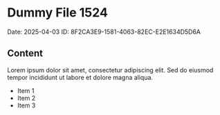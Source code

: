 # Dummy File 1524

Date: 2025-04-03
ID: 8F2CA3E9-1581-4063-82EC-E2E1634D5D6A

## Content

Lorem ipsum dolor sit amet, consectetur adipiscing elit.
Sed do eiusmod tempor incididunt ut labore et dolore magna aliqua.

* Item 1
* Item 2
* Item 3
